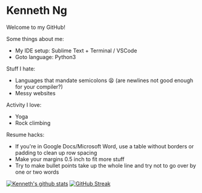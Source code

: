 # Kenneth Ng

Welcome to my GitHub!

Some things about me:
 - My IDE setup: Sublime Text + Terminal / VSCode
 - Goto language: Python3
 
Stuff I hate:
 - Languages that mandate semicolons :tired_face: (are newlines not good enough for your compiler?)
 - Messy websites

Activity I love:
 - Yoga
 - Rock climbing
 
Resume hacks:
 - If you're in Google Docs/Microsoft Word, use a table without borders or padding to clean up row spacing
 - Make your margins 0.5 inch to fit more stuff
 - Try to make bullet points take up the whole line and try not to go over by one or two words

[![Kenneth's github stats](https://github-readme-stats.vercel.app/api?username=ngken0995&show_icons=true&theme=synthwave&enable_experiments=new_ranking_system)](https://github.com/anuraghazra/github-readme-stats) 
[![GitHub Streak](https://github-readme-streak-stats.herokuapp.com?user=ngken0995&theme=synthwave)](https://git.io/streak-stats)

